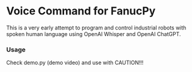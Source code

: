 # Voice Command for FanucPy

This is a very early attempt to program and control industrial robots with spoken human language using OpenAI Whisper and OpenAI ChatGPT.

### Usage

Check demo.py (demo video) and use with CAUTION!!!